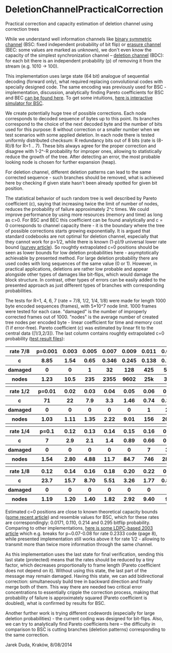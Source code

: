 DeletionChannelPracticalCorrection
==================================

Practical correction and capacity estimation of deletion channel using correction trees 

While we understand well information channels like [binary symmetric channel](http://en.wikipedia.org/wiki/Binary_symmetric_channel) (BSC: fixed independent probability of bit flip) or [erasure channel](http://en.wikipedia.org/wiki/Binary_erasure_channel) (BEC: some values are marked as unknown), we don't even know the capacity of the simplest synchronization channel – [deletion channel](http://en.wikipedia.org/wiki/Deletion_channel) (BDC): for each bit there is an independent probability (p) of removing it from the stream (e.g. 1010 -> 100).

This implementation uses large state (64 bit) analogue of sequential decoding (forward only), what required replacing convolutional codes with specially designed code. The same encoding was previously used for BSC - implementation, discussion, analytically finding Pareto coefficients for BSC and BEC [can be found here](https://indect-project.eu/correction-trees/). To get some intuitions, [here is interactive simulator for BSC](http://demonstrations.wolfram.com/CorrectionTrees/).

We create potentially huge tree of possible corrections. Each node corresponds to decoded sequence of bytes up to this point. Its branches correspond to the choice of the next decoded byte and the number of bits used for this purpose: 8 without correction or a smaller number when we test scenarios with some applied deletion. In each node there is tested uniformly distributed checksum: R redundancy bits out of 8 bits (rate is (8-R)/8 for R=1 .. 7). These bits always agree for the proper correction and disagree with 1-2^-R probability for improper ones, allowing to statistically reduce the growth of the tree. After detecting an error, the most probable looking node is chosen for further expansion (heap). 

For deletion channel, different deletion patterns can lead to the same corrected sequence - such branches should be removed, what is achieved here by checking if given state hasn't been already spotted for given bit position.

The statistical behavior of such random tree is well described by Pareto coefficient (c), saying that increasing twice the limit of number of nodes, reduces the probability of failure approximately 2^c times. We could improve performance by using more resources (memory and time) as long as c>0. For BSC and BEC this coefficient can be found analytically and c = 0 corresponds to channel capacity there - it is the boundary where the tree of possible corrections starts growing exponentially. 
It is argued that standard codebooks are not optimal for deletion channel, especially that they cannot work for p>1/2, while there is known (1-p)/9 universal lower rate bound ([survey article](http://www.eecs.harvard.edu/~michaelm/TALKS/DelSurvey.pdf)). So roughtly extrapolated c=0 positions should be seen as lower bounds for low deletion probabilities here - asymptotically achievable by presented method. For large deletion probability there are used codes with long sequences of the same value (0 or 1). However, in practical applications, deletions are rather low probable and appear alongside other types of damages like bit-flips, which would damage the block structure. In contrast, other types of errors can be easily added to the presented approach as just different types of branches with corresponding probabilities.

The tests for R=1, 4, 6, 7 (rate = 7/8, 1/2, 1/4, 1/8) were made for length 1000 byte encoded sequences (frames), with 5*10^7 node limit. 1000 frames were tested for each case. "damaged" is the number of improperly corrected frames out of 1000. "nodes" is the average number of created tree nodes per encoded byte - linear coefficient for time and memory cost (1 if error-free). Pareto coefficient (c) was estimated by linear fit to the central data ([1/3,2/3]). The last column contains roughtly extrapolated c=0 probability ([test result files](https://dl.dropboxusercontent.com/u/12405967/delchan.zip)):

<table>
  <tr>
    <th>rate 7/8</th><th>p=0.001</th><th>0.003</th><th>0.005</th><th>0.007</th><th>0.009</th><th>0.011</th><th>0.012</th><th>0.013</th><th>0.014</th><th>~0.016</th>
  </tr>
  <tr>
    <th> c </th><th>8.85</th><th>1.54</th><th>0.65</th><th>0.346</th><th>0.245</th><th>0.138</th><th>0.114</th><th>0.071</th><th>0.030</th><th>0</th>
  </tr>
  <tr>
    <th> damaged </th><th>0</th><th>0</th><th>1</th><th>32</th><th>128</th><th>425</th><th>595</th><th>753</th><th>882</th><th>-</th>
  </tr>
  <tr>
    <th> nodes </th><th>1.23</th><th>10.5</th><th>235</th><th>2355</th><th>9602</th><th>25k</th><th>34k</th><th>41k</th><th>46k</th><th>-</th>
  </tr>
  <tr>
   <th></th><th></th><th></th><th></th><th></th><th></th><th></th><th></th><th></th><th></th><th></th>
  </tr>
  <tr>
    <th>rate 1/2</th><th>p=0.01</th><th>0.02</th><th>0.03</th><th>0.04</th><th>0.05</th><th>0.06</th><th>0.07</th><th>0.08</th><th>0.09</th><th>~0.1</th>
  </tr>
  <tr>
    <th> c </th><th>71</th><th>22</th><th>7.9</th><th>3.3</th><th>1.46</th><th>0.74</th><th>0.398</th><th>0.241</th><th>0.076</th><th>0</th>
  </tr>
  <tr>
    <th> damaged </th><th>0</th><th>0</th><th>0</th><th>0</th><th>0</th><th>1</th><th>22</th><th>170</th><th>651</th><th>-</th>
  </tr>
  <tr>
    <th> nodes </th><th>1.03</th><th>1.11</th><th>1.35</th><th>2.22</th><th>9.01</th><th>156</th><th>2093</th><th>13k</th><th>37k</th><th></th>
  </tr>
  <tr>
    <th></th><th></th><th></th><th></th><th></th><th></th><th></th><th></th><th></th><th></th><th></th>
  </tr>
  <tr>
    <th>rate 1/4</th><th>p=0.1</th><th>0.12</th><th>0.13</th><th>0.14</th><th>0.15</th><th>0.16</th><th>0.17</th><th>0.18</th><th>0.19</th><th>~0.2</th>
  </tr>
  <tr>
    <th> c </th><th>7</th><th>2.9</th><th>2.1</th><th>1.4</th><th>0.89</th><th>0.66</th><th>0.46</th><th>0.287</th><th>0.153</th><th>0</th>
  </tr>
  <tr>
    <th> damaged </th><th>0</th><th>0</th><th>0</th><th>0</th><th>0</th><th>7</th><th>35</th><th>125</th><th>446</th><th>-</th>
  </tr>
  <tr>
    <th> nodes </th><th>1.54</th><th>2.80</th><th>4.88</th><th>11.7</th><th>84.7</th><th>746</th><th>2818</th><th>9996</th><th>28k</th><th>-</th>
  </tr>
  <tr>
   <th></th><th></th><th></th><th></th><th></th><th></th><th></th><th></th><th></th><th></th><th></th>
  </tr>
   <tr>
    <th>rate 1/8</th><th>0.12</th><th>0.14</th><th>0.16</th><th>0.18</th><th>0.20</th><th>0.22</th><th>0.24</th><th>0.25</th><th>0.26</th><th>~0.29</th>
  </tr>
  <tr>
    <th> c </th><th>23.7</th><th>15.7</th><th>8.70</th><th>5.51</th><th>3.26</th><th>1.77</th><th>0.877</th>
    <th>0.611</th><th>0.377</th><th>0</th>
  </tr>
  <tr>
    <th> damaged </th><th>0</th><th>0</th><th>0</th><th>0</th><th>0</th><th>0</th><th>0</th><th>7</th><th>48</th><th>-</th>
  </tr>
  <tr>
    <th> nodes </th><th>1.19</th><th>1.20</th><th>1.40</th><th>1.82</th><th>2.92</th><th>9.40</th><th>97</th><th>911</th><th>4407</th><th>-</th>
  </tr>
</table>

Estimated c=0 positions are close to known theoretical capacity bounds ([some recent article](http://arxiv.org/pdf/1211.2497v1.pdf)) and resemble values for BSC, which for these rates are correspondingly: 0.0171, 0.110, 0.214 and 0.295 bitflip probability. Comparing to other implementations, [here is some LDPC-based 2003 article](http://www.eecs.harvard.edu/~chaki/doc/code-long.pdf) which e.g. breaks for p~0.07-0.08 for rate 0.2333 code (page 8), while presented implementation still works above it for rate 1/2 - allowing to transmit more than twice more information through the same channel.

As this implementation uses the last state for final verification, sending this last state (protected) means that the rates should be reduced by a tiny factor, which decreases proportionally to frame length (Pareto coefficient does not depend on it). Without using this state, the last part of the message may remain damaged. Having this state, we can add bidirectional correction: simultaneously build tree in backward direction and finally merge both of them. This way there are needed two critical error concentrations to essentially cripple the correction process, making that probability of failure is approximately squared (Pareto coefficient is doubled), what is confirmed by results for BSC. 

Another further work is trying different codewords (especially for large deletion probabilities) - the current coding was designed for bit-flips. Also, we can try to analytically find Pareto coefficients here – the difficulty in comparison to BSC is cutting branches (deletion patterns) corresponding to the same correction.

Jarek Duda, Kraków, 8/08/2014
